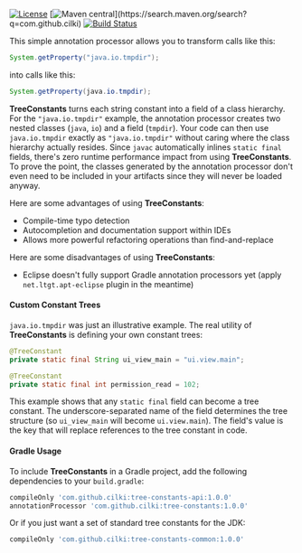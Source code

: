 [![License](https://img.shields.io/badge/License-Apache%202.0-blue.svg)](https://opensource.org/licenses/Apache-2.0)
[![Maven central](https://maven-badges.herokuapp.com/maven-central/com.github.cilki/tree-constants/badge.svg?)](https://search.maven.org/search?q=com.github.cilki)
[![Build Status](https://travis-ci.org/cilki/TreeConstants.svg?branch=master)](https://travis-ci.org/cilki/TreeConstants)

This simple annotation processor allows you to transform calls like this:

```java
System.getProperty("java.io.tmpdir");
```

into calls like this:

```java
System.getProperty(java.io.tmpdir);
```

**TreeConstants** turns each string constant into a field of a class hierarchy. For the `"java.io.tmpdir"` example, the annotation processor creates two nested classes (`java`, `io`) and a field (`tmpdir`). Your code can then use `java.io.tmpdir` exactly as `"java.io.tmpdir"` without caring where the class hierarchy actually resides. Since `javac` automatically inlines `static final` fields, there's zero runtime performance impact from using **TreeConstants**. To prove the point, the classes generated by the annotation processor don't even need to be included in your artifacts since they will never be loaded anyway.

Here are some advantages of using **TreeConstants**:
- Compile-time typo detection
- Autocompletion and documentation support within IDEs
- Allows more powerful refactoring operations than find-and-replace

Here are some disadvantages of using **TreeConstants**:
- Eclipse doesn't fully support Gradle annotation processors yet (apply `net.ltgt.apt-eclipse` plugin in the meantime)

#### Custom Constant Trees
`java.io.tmpdir` was just an illustrative example. The real utility of **TreeConstants** is defining your own constant trees:

```java
@TreeConstant
private static final String ui_view_main = "ui.view.main";

@TreeConstant
private static final int permission_read = 102;
```

This example shows that any `static final` field can become a tree constant. The underscore-separated name of the field determines the tree structure (so `ui_view_main` will become `ui.view.main`). The field's value is the key that will replace references to the tree constant in code.

#### Gradle Usage
To include **TreeConstants** in a Gradle project, add the following dependencies to your `build.gradle`:

```groovy
compileOnly 'com.github.cilki:tree-constants-api:1.0.0'
annotationProcessor 'com.github.cilki:tree-constants:1.0.0'
```

Or if you just want a set of standard tree constants for the JDK:

```groovy
compileOnly 'com.github.cilki:tree-constants-common:1.0.0'
```
